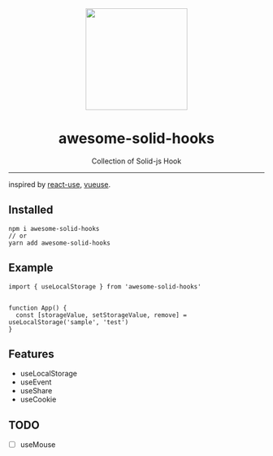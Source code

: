 <div align="center">
  <img width="200px" src="https://www.solidjs.com/assets/logo.123b04bc.svg" />
  <h1 >awesome-solid-hooks</h1>
  <div style="text-align: center">Collection of Solid-js Hook</div>
</div>

---

inspired by [react-use](https://github.com/streamich/react-use), [vueuse](https://github.com/vueuse/vueuse).


## Installed

```
npm i awesome-solid-hooks
// or 
yarn add awesome-solid-hooks
```

## Example

```tsx
import { useLocalStorage } from 'awesome-solid-hooks'


function App() {
  const [storageValue, setStorageValue, remove] = useLocalStorage('sample', 'test')
}
```


## Features

- useLocalStorage
- useEvent
- useShare
- useCookie

## TODO

- [ ] useMouse

